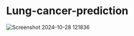 # Lung-cancer-prediction

![Screenshot 2024-10-28 121836](https://github.com/user-attachments/assets/b95ce92d-cf67-41d4-b64d-c2168704f2e5)
